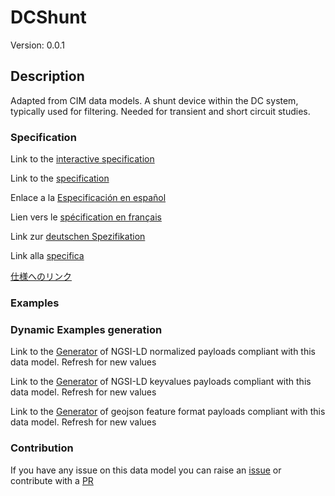 # DCShunt
Version: 0.0.1

## Description 

Adapted from CIM data models. A shunt device within the DC system, typically used for filtering.  Needed for transient and short circuit studies.
### Specification

Link to the [interactive specification](https://swagger.lab.fiware.org/?url=https://smart-data-models.github.io/dataModel.EnergyCIM/DCShunt/swagger.yaml)

Link to the [specification](https://github.com/smart-data-models/dataModel.EnergyCIM/blob/master/DCShunt/doc/spec.md)

Enlace a la [Especificación en español](https://github.com/smart-data-models/dataModel.EnergyCIM/blob/master/DCShunt/doc/spec_ES.md)

Lien vers le [spécification en français](https://github.com/smart-data-models/dataModel.EnergyCIM/blob/master/DCShunt/doc/spec_FR.md)

Link zur [deutschen Spezifikation](https://github.com/smart-data-models/dataModel.EnergyCIM/blob/master/DCShunt/doc/spec_DE.md)

Link alla [specifica](https://github.com/smart-data-models/dataModel.EnergyCIM/blob/master/DCShunt/doc/spec_IT.md)

[仕様へのリンク](https://github.com/smart-data-models/dataModel.EnergyCIM/blob/master/DCShunt/doc/spec_JA.md)
### Examples
### Dynamic Examples generation

Link to the [Generator](https://smartdatamodels.org/extra/ngsi-ld_generator.php?schemaUrl=https://raw.githubusercontent.com/smart-data-models/dataModel.EnergyCIM/master/DCShunt/schema.json&email=info@smartdatamodels.org) of NGSI-LD normalized payloads compliant with this data model. Refresh for new values

Link to the [Generator](https://smartdatamodels.org/extra/ngsi-ld_generator_keyvalues.php?schemaUrl=https://raw.githubusercontent.com/smart-data-models/dataModel.EnergyCIM/master/DCShunt/schema.json&email=info@smartdatamodels.org) of NGSI-LD keyvalues payloads compliant with this data model. Refresh for new values

Link to the [Generator](https://smartdatamodels.org/extra/geojson_features_generator.php?schemaUrl=https://raw.githubusercontent.com/smart-data-models/dataModel.EnergyCIM/master/DCShunt/schema.json&email=info@smartdatamodels.org) of geojson feature format payloads compliant with this data model. Refresh for new values
### Contribution

 If you have any issue on this data model you can raise an [issue](https://github.com/smart-data-models/dataModel.EnergyCIM/issues)  or contribute with a [PR](https://github.com/smart-data-models/dataModel.EnergyCIM/pulls)